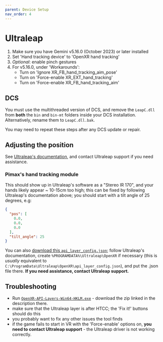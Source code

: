 ```yaml
---
parent: Device Setup
nav_order: 4
---
```


# Ultraleap

1. Make sure you have Gemini v5.16.0 (October 2023) or later installed
2. Set 'Hand tracking device' to 'OpenXR hand tracking'
3. *Optional*: enable pinch gestures
4. For v5.16.0, under 'Workarounds':
    - Turn on 'Ignore XR_FB_hand_tracking_aim_pose'
    - Turn on 'Force-enable XR_EXT_hand_tracking'
    - Turn on 'Force-enable XR_FB_hand_tracking_aim'

## DCS

You must use the multithreaded version of DCS, and remove the `LeapC.dll` from **both** the `bin` and `bin-mt` folders
inside your DCS installation. Alternatively, rename them to `LeapC.dll.bak`.

You may need to repeat these steps after any DCS update or repair.

## Adjusting the position

See [Ultraleap's documentation](https://docs.ultraleap.com/openxr/configuration/index.html#configuration-file), and
contact Ultraleap support if you need assistance.

### Pimax's hand tracking module

This should show up in Ultraleap's software as a "Stereo IR 170", and your hands likely appear ~ 10-15cm too high; this
can be fixed by following Ultraleap's documentation above; you should start with a tilt angle of 25 degrees, e.g:

```json
{
  "pos": [
    0.0,
    0.0,
    0.0
  ],
  "tilt_angle": 25
}
```

You can also [download this `api_layer_config.json`](pimax/api_layer_config.json); follow Ultraleap's documentation,
create `%PROGRAMDATA%\Ultraleap\OpenXR` if necessary (this is *usually* equivalent to
`C:\ProgramData\Ultraleap\OpenXR\api_layer_config.json`), and put the .json file there. **If you need assistance,
contact Ultraleap support.**

## Troubleshooting

- Run [`OpenXR-API-Layers-Win64-HKLM.exe`](https://github.com/fredemmott/OpenXR-API-Layers-GUI/releases/latest) -
  download the zip linked in the description there.
- make sure that the Ultraleap layer is after HTCC; the 'Fix it!' buttons should do this
- you probably want to fix any other issues the tool finds
- if the game fails to start in VR with the 'Force-enable' options on, **you need to contact Ultraleap support** - the
  Ultraleap driver is not working correctly.